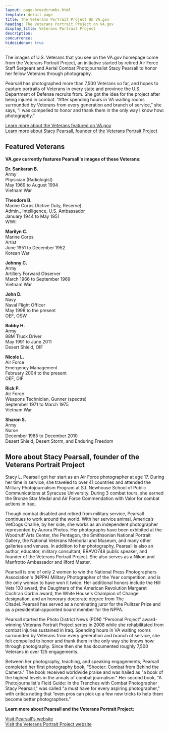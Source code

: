 ```yaml
---
layout: page-breadcrumbs.html
template: detail-page
title: The Veterans Portrait Project On VA.gov
heading: The Veterans Portrait Project on VA.gov
display_title: Veterans Portrait Project
description:
concurrence:
hidesidenav: true
---
```


<div class="va-introtext">
The images of U.S. Veterans that you see on the VA.gov homepage come from the Veterans Portrait Project, an initiative started by retired Air Force Staff Sergeant and Aerial Combat Photojournalist Stacy Pearsall to honor her fellow Veterans through photography.
</div>

Pearsall has photographed more than 7,500 Veterans so far, and hopes to capture portraits of Veterans in every state and province the U.S. Department of Defense recruits from. She got the idea for the project after being injured in combat. “After spending hours in VA waiting rooms surrounded by Veterans from every generation and branch of service,” she says, “I was compelled to honor and thank them in the only way I know how: photography.”

[Learn more about the Veterans featured on VA.gov](#veterans) <br>
[Learn more about Stacy Pearsall, founder of the Veterans Portrait Project](#pearsall)

<h2 id="veterans">Featured Veterans</h2>

**VA.gov currently features Pearsall's images of these Veterans:**

**Dr. Sankaran B.** <br>
Army <br>
Physician (Radiologist) <br>
May 1969 to August 1994 <br>
Vietnam War <br>

**Theodore B.** <br>
Marine Corps (Active Duty, Reserve) <br>
Admin., Intelligence, U.S. Ambassador <br>
January 1944 to May 1951 <br>
WWII <br>

**Marilyn C.** <br>
Marine Corps <br>
Artist <br>
June 1951 to December 1952 <br>
Korean War <br>

**Johnny C.** <br>
Army <br>
Artillery Forward Observer <br>
March 1966 to September 1969 <br>
Vietnam War <br>

**John D.** <br>
Navy <br>
Naval Flight Officer <br>
May 1998 to the present <br>
OEF, OSW <br>

**Bobby H.** <br>
Army <br>
88M Truck Driver <br>
May 1991 to June 2011 <br>
Desert Shield, OIF <br>

**Nicole L.** <br>
Air Force <br>
Emergency Management <br>
February 2004 to the present <br>
OEF, OIF <br>

**Rick P.** <br>
Air Force <br>
Weapons Technician, Gunner (spectre) <br>
September 1971 to March 1975 <br>
Vietnam War <br>

**Sharon S.** <br>
Army <br>
Nurse <br>
December 1985 to December 2010 <br>
Desert Shield, Desert Storm, and Enduring Freedom <br>

<h2 id="pearsall">More about Stacy Pearsall, founder of the Veterans Portrait Project</h2>

Stacy L. Pearsall got her start as an Air Force photographer at age 17. During her time in service, she traveled to over 41 countries and attended the Military Photojournalism Program at S.I. Newhouse School of Public Communications at Syracuse University. During 3 combat tours, she earned the Bronze Star Medal and Air Force Commendation with Valor for combat actions in Iraq.

Though combat disabled and retired from military service, Pearsall continues to work around the world. With her service animal, America’s VetDogs Charlie, by her side, she works as an independent photographer represented by Aurora Photos. Her photographs have been exhibited at the Woodruff Arts Center, the Pentagon, the Smithsonian National Portrait Gallery, the National Veterans Memorial and Museum, and many other galleries and venues. In addition to her photography, Pearsall is also an author, educator, military consultant, BRAVO748 public speaker, and founder of the Veterans Portrait Project. She also serves as a Nikon and Manfrotto Ambassador and Ilford Master.

Pearsall is one of only 2 women to win the National Press Photographers Association's (NPPA) Military Photographer of the Year competition, and is the only woman to have won it twice. Her additional honors include the Hill Vets 100 award, the Daughters of the American Revolution Margaret Cochran Corbin award, the White House's Champion of Change designation, and an honorary doctorate degree from The Citadel. Pearsall has served as a nominating juror for the Pulitzer Prize and as a presidential-appointed board member for the NPPA.

Pearsall started the Photo District News (PDN) “Personal Project” award-winning Veterans Portrait Project series in 2008 while she rehabilitated from combat injuries sustained in Iraq. Spending hours in VA waiting rooms surrounded by Veterans from every generation and branch of service, she felt compelled to honor and thank them in the only way she knows how: through photography. Since then she has documented roughly 7,500 Veterans in over 125 engagements.

Between her photography, teaching, and speaking engagements, Pearsall completed her first photography book, "Shooter: Combat from Behind the Camera." The book received worldwide praise and was hailed as "a book of the highest levels in the annals of combat journalism." Her second book, "A Photojournalist's Field Guide: In the Trenches with Combat Photographer Stacy Pearsall," was called "a must have for every aspiring photographer," with critics noting that “even pros can pick up a few new tricks to help them become better photographers.”

**Learn more about Pearsall and the Veterans Portrait Project:**

[Visit Pearsall's website](https://www.stacypearsall.com) <br>
[Visit the Veterans Portrait Project website](http://www.veteransportraitproject.com) <br>

